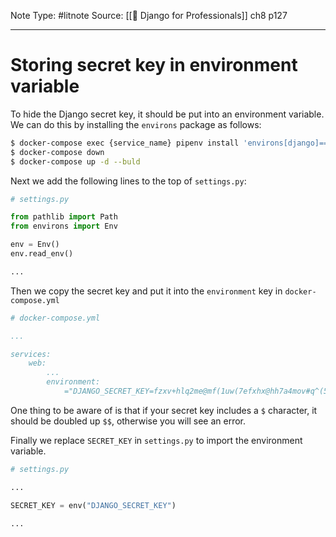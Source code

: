 Note Type: #litnote
Source: [[📖 Django for Professionals]] ch8 p127

---
# Storing secret key in environment variable
To hide the Django secret key, it should be put into an environment variable. We can do this by installing the `environs` package as follows:
```bash
$ docker-compose exec {service_name} pipenv install 'environs[django]==8.0.0'
$ docker-compose down
$ docker-compose up -d --buld
```

Next we add the following lines to the top of `settings.py`:
```python
# settings.py

from pathlib import Path
from environs import Env

env = Env()
env.read_env()

...
```

Then we copy the secret key and put it into the `environment` key in `docker-compose.yml`
```YAML
# docker-compose.yml

...

services:
	web:
		...
		environment:
			="DJANGO_SECRET_KEY=fzxv+hlq2me@mf(1uw(7efxhx@hh7a4mov#q^(5\*qs=gh37f7c"
```

One thing to be aware of is that if your secret key includes a `$` character, it should be doubled up `$$`, otherwise you will see an error.

Finally we replace `SECRET_KEY` in `settings.py` to import the environment variable.
```python
# settings.py

...

SECRET_KEY = env("DJANGO_SECRET_KEY")

...
```